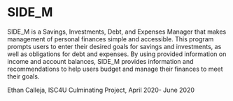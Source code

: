 # SIDE_M
SIDE_M is a Savings, Investments, Debt, and Expenses Manager that makes management of personal finances simple and accessible. 
This program prompts users to enter their desired goals for savings and investments, as well as obligations for debt and expenses. By using provided information on income and account balances, SIDE_M provides information and recommendations to help users budget and manage their finances to meet their goals. 

Ethan Calleja, ISC4U Culminating Project, April 2020- June 2020 
